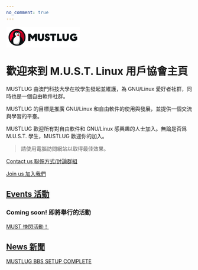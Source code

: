 ```yaml
---
no_comment: true
---
```


<img src="/logo_banner.png" alt="Never" width=200em>
 

# 歡迎來到 M.U.S.T. Linux 用戶協會主頁

MUSTLUG 由澳門科技大學在校學生發起並維護，為 GNU/Linux 愛好者社群，同時也是一個自由軟件社群。
 
MUSTLUG 的目標是推廣 GNU/Linux 和自由軟件的使用與發展，並提供一個交流與學習的平臺。
 
MUSTLUG 歡迎所有對自由軟件和 GNU/Linux 感興趣的人士加入。無論是否爲 M.U.S.T. 學生，MUSTLUG 歡迎你的加入。

> 請使用電腦訪問網站以取得最佳效果。

[Contact us 聯係方式/討論群組](/contact_us/)

[Join us 加入我們](/join_us/)

## [Events 活動](/events/)
### Coming soon! 即將舉行的活動
[MUST 快閃活動！](/events/flash_mob/)

## [News 新聞](/news)
[MUSTLUG BBS SETUP COMPLETE](/news/bbs_setup_complete/)

